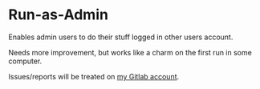 # Run-as-Admin
Enables admin users to do their stuff logged in other users account.

Needs more improvement, but works like a charm on the first run in some computer.

Issues/reports will be treated on [my Gitlab account](https://gitlab.com/vpess/Run-as-Admin/-/issues).

